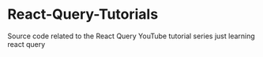 # React-Query-Tutorials
Source code related to the React Query YouTube tutorial series
just learning react query
